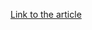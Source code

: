 [Link to the article](https://blog.talosintelligence.com/2021/07/threat-spotlight-solarmarker.html)
